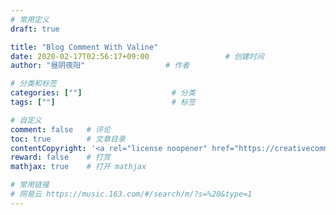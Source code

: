 ```yaml
---
# 常用定义
draft: true

title: "Blog Comment With Valine"
date: 2020-02-17T02:56:17+09:00					# 创建时间
author: "昼阴夜阳"             		# 作者

# 分类和标签
categories: [""]		            # 分类
tags: [""]  						# 标签

# 自定义
comment: false   # 评论
toc: true        # 文章目录
contentCopyright: '<a rel="license noopener" href="https://creativecommons.org/licenses/by-nc-nd/4.0/" target="_blank">CC BY-NC-ND 4.0</a>'	#版权规则
reward: false	 # 打赏
mathjax: true    # 打开 mathjax

# 常用链接
# 网易云 https://music.163.com/#/search/m/?s=%20&type=1
---
```

